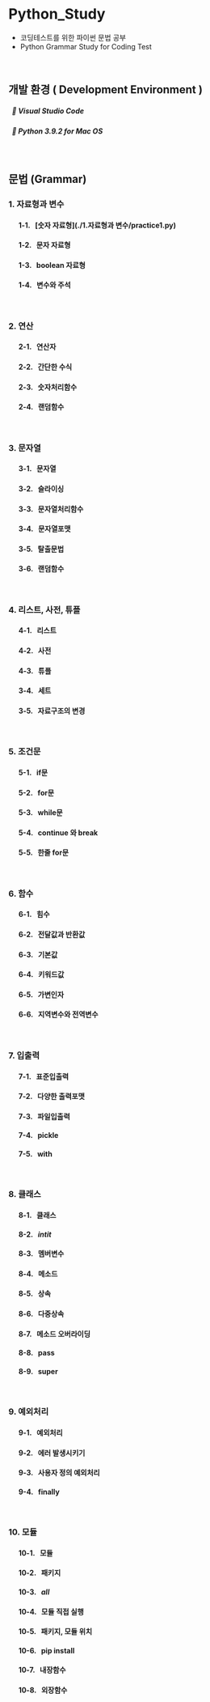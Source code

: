# Python_Study
* 코딩테스트를 위한 파이썬 문법 공부
* Python Grammar Study for Coding Test
<br>

## 개발 환경 ( Development Environment )
##### &nbsp; :wrench: Visual Studio Code
##### &nbsp; :wrench: Python 3.9.2 for Mac OS

<br>

## 문법 (Grammar)

### 1. 자료형과 변수
#### &nbsp; &nbsp; &nbsp; 1-1. &nbsp; [숫자 자료형](./1.자료형과 변수/practice1.py)
#### &nbsp; &nbsp; &nbsp; 1-2. &nbsp; 문자 자료형
#### &nbsp; &nbsp; &nbsp; 1-3. &nbsp; boolean 자료형
#### &nbsp; &nbsp; &nbsp; 1-4. &nbsp; 변수와 주석

<br>

### 2. 연산
#### &nbsp; &nbsp; &nbsp; 2-1. &nbsp; 연산자
#### &nbsp; &nbsp; &nbsp; 2-2. &nbsp; 간단한 수식
#### &nbsp; &nbsp; &nbsp; 2-3. &nbsp; 숫자처리함수
#### &nbsp; &nbsp; &nbsp; 2-4. &nbsp; 랜덤함수

<br>

### 3. 문자열
#### &nbsp; &nbsp; &nbsp; 3-1. &nbsp; 문자열
#### &nbsp; &nbsp; &nbsp; 3-2. &nbsp; 슬라이싱
#### &nbsp; &nbsp; &nbsp; 3-3. &nbsp; 문자열처리함수
#### &nbsp; &nbsp; &nbsp; 3-4. &nbsp; 문자열포맷
#### &nbsp; &nbsp; &nbsp; 3-5. &nbsp; 탈출문법
#### &nbsp; &nbsp; &nbsp; 3-6. &nbsp; 랜덤함수

<br>

### 4. 리스트, 사전, 튜플
#### &nbsp; &nbsp; &nbsp; 4-1. &nbsp; 리스트
#### &nbsp; &nbsp; &nbsp; 4-2. &nbsp; 사전
#### &nbsp; &nbsp; &nbsp; 4-3. &nbsp; 튜플
#### &nbsp; &nbsp; &nbsp; 3-4. &nbsp; 세트
#### &nbsp; &nbsp; &nbsp; 3-5. &nbsp; 자료구조의 변경

<br>

### 5. 조건문
#### &nbsp; &nbsp; &nbsp; 5-1. &nbsp; if문
#### &nbsp; &nbsp; &nbsp; 5-2. &nbsp; for문
#### &nbsp; &nbsp; &nbsp; 5-3. &nbsp; while문
#### &nbsp; &nbsp; &nbsp; 5-4. &nbsp; continue 와 break
#### &nbsp; &nbsp; &nbsp; 5-5. &nbsp; 한줄 for문


<br>

### 6. 함수
#### &nbsp; &nbsp; &nbsp; 6-1. &nbsp; 힘수
#### &nbsp; &nbsp; &nbsp; 6-2. &nbsp; 전달값과 반환값
#### &nbsp; &nbsp; &nbsp; 6-3. &nbsp; 기본값
#### &nbsp; &nbsp; &nbsp; 6-4. &nbsp; 키워드값
#### &nbsp; &nbsp; &nbsp; 6-5. &nbsp; 가변인자
#### &nbsp; &nbsp; &nbsp; 6-6. &nbsp; 지역변수와 전역변수

<br>

### 7. 입출력
#### &nbsp; &nbsp; &nbsp; 7-1. &nbsp; 표준입출력
#### &nbsp; &nbsp; &nbsp; 7-2. &nbsp; 다양한 출력포맷
#### &nbsp; &nbsp; &nbsp; 7-3. &nbsp; 파일입출력
#### &nbsp; &nbsp; &nbsp; 7-4. &nbsp; pickle
#### &nbsp; &nbsp; &nbsp; 7-5. &nbsp; with

<br>

### 8. 클래스
#### &nbsp; &nbsp; &nbsp; 8-1. &nbsp; 클래스
#### &nbsp; &nbsp; &nbsp; 8-2. &nbsp; _intit_
#### &nbsp; &nbsp; &nbsp; 8-3. &nbsp; 멤버변수
#### &nbsp; &nbsp; &nbsp; 8-4. &nbsp; 메소드
#### &nbsp; &nbsp; &nbsp; 8-5. &nbsp; 상속
#### &nbsp; &nbsp; &nbsp; 8-6. &nbsp; 다중상속
#### &nbsp; &nbsp; &nbsp; 8-7. &nbsp; 메소드 오버라이딩
#### &nbsp; &nbsp; &nbsp; 8-8. &nbsp; pass
#### &nbsp; &nbsp; &nbsp; 8-9. &nbsp; super

<br>

### 9. 예외처리
#### &nbsp; &nbsp; &nbsp; 9-1. &nbsp; 예외처리
#### &nbsp; &nbsp; &nbsp; 9-2. &nbsp; 에러 발생시키기
#### &nbsp; &nbsp; &nbsp; 9-3. &nbsp; 사용자 정의 예외처리
#### &nbsp; &nbsp; &nbsp; 9-4. &nbsp; finally

<br>

### 10. 모듈
#### &nbsp; &nbsp; &nbsp; 10-1. &nbsp; 모듈
#### &nbsp; &nbsp; &nbsp; 10-2. &nbsp; 패키지
#### &nbsp; &nbsp; &nbsp; 10-3. &nbsp; _all_
#### &nbsp; &nbsp; &nbsp; 10-4. &nbsp; 모듈 직접 실행
#### &nbsp; &nbsp; &nbsp; 10-5. &nbsp; 패키지, 모듈 위치
#### &nbsp; &nbsp; &nbsp; 10-6. &nbsp; pip install
#### &nbsp; &nbsp; &nbsp; 10-7. &nbsp; 내장함수
#### &nbsp; &nbsp; &nbsp; 10-8. &nbsp; 외장함수
